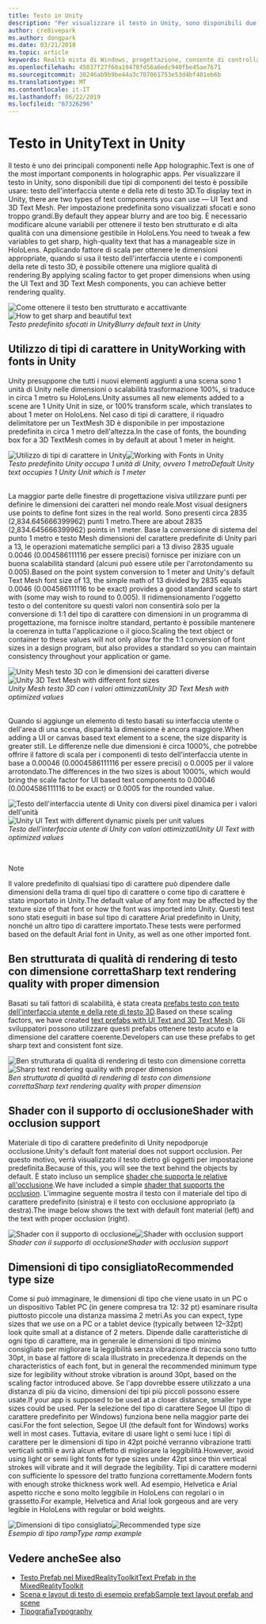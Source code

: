 ```yaml
---
title: Testo in Unity
description: "Per visualizzare il testo in Unity, sono disponibili due tipi di componenti del testo è possibile usare: testo dell'interfaccia utente e della rete di testo 3D."
author: cre8ivepark
ms.author: dongpark
ms.date: 03/21/2018
ms.topic: article
keywords: Realtà mista di Windows, progettazione, consente di controllare, tipo di carattere, tipografia, dell'interfaccia utente, esperienza utente
ms.openlocfilehash: 45037f27f68a19478fd56a6edc940fbe45ae7671
ms.sourcegitcommit: 30246ab9b9be44a3c707061753e53d4bf401eb6b
ms.translationtype: MT
ms.contentlocale: it-IT
ms.lasthandoff: 06/22/2019
ms.locfileid: "67326296"
---
```

# <a name="text-in-unity"></a><span data-ttu-id="b9cc0-104">Testo in Unity</span><span class="sxs-lookup"><span data-stu-id="b9cc0-104">Text in Unity</span></span>

<span data-ttu-id="b9cc0-105">Il testo è uno dei principali componenti nelle App holographic.</span><span class="sxs-lookup"><span data-stu-id="b9cc0-105">Text is one of the most important components in holographic apps.</span></span> <span data-ttu-id="b9cc0-106">Per visualizzare il testo in Unity, sono disponibili due tipi di componenti del testo è possibile usare: testo dell'interfaccia utente e della rete di testo 3D.</span><span class="sxs-lookup"><span data-stu-id="b9cc0-106">To display text in Unity, there are two types of text components you can use — UI Text and 3D Text Mesh.</span></span> <span data-ttu-id="b9cc0-107">Per impostazione predefinita sono visualizzati sfocati e sono troppo grandi.</span><span class="sxs-lookup"><span data-stu-id="b9cc0-107">By default they appear blurry and are too big.</span></span> <span data-ttu-id="b9cc0-108">È necessario modificare alcune variabili per ottenere il testo ben strutturato e di alta qualità con una dimensione gestibile in HoloLens.</span><span class="sxs-lookup"><span data-stu-id="b9cc0-108">You need to tweak a few variables to get sharp, high-quality text that has a manageable size in HoloLens.</span></span> <span data-ttu-id="b9cc0-109">Applicando fattore di scala per ottenere le dimensioni appropriate, quando si usa il testo dell'interfaccia utente e i componenti della rete di testo 3D, è possibile ottenere una migliore qualità di rendering.</span><span class="sxs-lookup"><span data-stu-id="b9cc0-109">By applying scaling factor to get proper dimensions when using the UI Text and 3D Text Mesh components, you can achieve better rendering quality.</span></span>

<span data-ttu-id="b9cc0-110">![Come ottenere il testo ben strutturato e accattivante](images/hug-text-02-640px.png)</span><span class="sxs-lookup"><span data-stu-id="b9cc0-110">![How to get sharp and beautiful text](images/hug-text-02-640px.png)</span></span><br>
<span data-ttu-id="b9cc0-111">*Testo predefinito sfocati in Unity*</span><span class="sxs-lookup"><span data-stu-id="b9cc0-111">*Blurry default text in Unity*</span></span>

## <a name="working-with-fonts-in-unity"></a><span data-ttu-id="b9cc0-112">Utilizzo di tipi di carattere in Unity</span><span class="sxs-lookup"><span data-stu-id="b9cc0-112">Working with fonts in Unity</span></span>

<span data-ttu-id="b9cc0-113">Unity presuppone che tutti i nuovi elementi aggiunti a una scena sono 1 unità di Unity nelle dimensioni o scalabilità trasformazione 100%, si traduce in circa 1 metro su HoloLens.</span><span class="sxs-lookup"><span data-stu-id="b9cc0-113">Unity assumes all new elements added to a scene are 1 Unity Unit in size, or 100% transform scale, which translates to about 1 meter on HoloLens.</span></span> <span data-ttu-id="b9cc0-114">Nel caso di tipi di carattere, il riquadro delimitatore per un TextMesh 3D è disponibile in per impostazione predefinita in circa 1 metro dell'altezza.</span><span class="sxs-lookup"><span data-stu-id="b9cc0-114">In the case of fonts, the bounding box for a 3D TextMesh comes in by default at about 1 meter in height.</span></span>

<span data-ttu-id="b9cc0-115">![Utilizzo di tipi di carattere in Unity](images/640px-hug-text-03.png)</span><span class="sxs-lookup"><span data-stu-id="b9cc0-115">![Working with Fonts in Unity](images/640px-hug-text-03.png)</span></span><br>
<span data-ttu-id="b9cc0-116">*Testo predefinito Unity occupa 1 unità di Unity, ovvero 1 metro*</span><span class="sxs-lookup"><span data-stu-id="b9cc0-116">*Default Unity text occupies 1 Unity Unit which is 1 meter*</span></span>

<br>
<span data-ttu-id="b9cc0-117">La maggior parte delle finestre di progettazione visiva utilizzare punti per definire le dimensioni dei caratteri nel mondo reale.</span><span class="sxs-lookup"><span data-stu-id="b9cc0-117">Most visual designers use points to define font sizes in the real world.</span></span> <span data-ttu-id="b9cc0-118">Sono presenti circa 2835 (2,834.645666399962) punti 1 metro.</span><span class="sxs-lookup"><span data-stu-id="b9cc0-118">There are about 2835 (2,834.645666399962) points in 1 meter.</span></span> <span data-ttu-id="b9cc0-119">Base la conversione di sistema del punto 1 metro e testo Mesh dimensioni del carattere predefinite di Unity pari a 13, le operazioni matematiche semplici pari a 13 diviso 2835 uguale 0.0046 (0.004586111116 per essere precisi) fornisce per iniziare con un buona scalabilità standard (alcuni può essere utile per l'arrotondamento su 0.005).</span><span class="sxs-lookup"><span data-stu-id="b9cc0-119">Based on the point system conversion to 1 meter and Unity's default Text Mesh font size of 13, the simple math of 13 divided by 2835 equals 0.0046 (0.004586111116 to be exact) provides a good standard scale to start with (some may wish to round to 0.005).</span></span> <span data-ttu-id="b9cc0-120">Il ridimensionamento l'oggetto testo o del contenitore su questi valori non consentirà solo per la conversione di 1:1 del tipo di carattere con dimensioni in un programma di progettazione, ma fornisce inoltre standard, pertanto è possibile mantenere la coerenza in tutta l'applicazione o il gioco.</span><span class="sxs-lookup"><span data-stu-id="b9cc0-120">Scaling the text object or container to these values will not only allow for the 1:1 conversion of font sizes in a design program, but also provides a standard so you can maintain consistency throughout your application or game.</span></span>

<span data-ttu-id="b9cc0-121">![Unity Mesh testo 3D con le dimensioni dei caratteri diverse](images/hug-text-05-1000px.png)</span><span class="sxs-lookup"><span data-stu-id="b9cc0-121">![Unity 3D Text Mesh with different font sizes](images/hug-text-05-1000px.png)</span></span><br>
<span data-ttu-id="b9cc0-122">*Unity Mesh testo 3D con i valori ottimizzati*</span><span class="sxs-lookup"><span data-stu-id="b9cc0-122">*Unity 3D Text Mesh with optimized values*</span></span>

<br>
<span data-ttu-id="b9cc0-123">Quando si aggiunge un elemento di testo basati su interfaccia utente o dell'area di una scena, disparità la dimensione è ancora maggiore.</span><span class="sxs-lookup"><span data-stu-id="b9cc0-123">When adding a UI or canvas based text element to a scene, the size disparity is greater still.</span></span> <span data-ttu-id="b9cc0-124">Le differenze nelle due dimensioni è circa 1000%, che potrebbe offrire il fattore di scala per i componenti di testo dell'interfaccia utente in base a 0.00046 (0.0004586111116 per essere precisi) o 0.0005 per il valore arrotondato.</span><span class="sxs-lookup"><span data-stu-id="b9cc0-124">The differences in the two sizes is about 1000%, which would bring the scale factor for UI based text components to 0.00046 (0.0004586111116 to be exact) or 0.0005 for the rounded value.</span></span>

<span data-ttu-id="b9cc0-125">![Testo dell'interfaccia utente di Unity con diversi pixel dinamica per i valori dell'unità](images/hug-text-04-1000px.png)</span><span class="sxs-lookup"><span data-stu-id="b9cc0-125">![Unity UI Text with different dynamic pixels per unit values](images/hug-text-04-1000px.png)</span></span><br>
<span data-ttu-id="b9cc0-126">*Testo dell'interfaccia utente di Unity con valori ottimizzati*</span><span class="sxs-lookup"><span data-stu-id="b9cc0-126">*Unity UI Text with optimized values*</span></span>

<br>

>[!NOTE]
><span data-ttu-id="b9cc0-127">Il valore predefinito di qualsiasi tipo di carattere può dipendere dalle dimensioni della trama di quel tipo di carattere o come tipo di carattere è stato importato in Unity.</span><span class="sxs-lookup"><span data-stu-id="b9cc0-127">The default value of any font may be affected by the texture size of that font or how the font was imported into Unity.</span></span> <span data-ttu-id="b9cc0-128">Questi test sono stati eseguiti in base sul tipo di carattere Arial predefinito in Unity, nonché un altro tipo di carattere importato.</span><span class="sxs-lookup"><span data-stu-id="b9cc0-128">These tests were performed based on the default Arial font in Unity, as well as one other imported font.</span></span>

## <a name="sharp-text-rendering-quality-with-proper-dimension"></a><span data-ttu-id="b9cc0-129">Ben strutturata di qualità di rendering di testo con dimensione corretta</span><span class="sxs-lookup"><span data-stu-id="b9cc0-129">Sharp text rendering quality with proper dimension</span></span>

<span data-ttu-id="b9cc0-130">Basati su tali fattori di scalabilità, è stata creata [prefabs testo con testo dell'interfaccia utente e della rete di testo 3D](https://github.com/microsoft/MixedRealityToolkit-Unity/tree/mrtk_development/Assets/MixedRealityToolkit.SDK/StandardAssets/Prefabs/Text).</span><span class="sxs-lookup"><span data-stu-id="b9cc0-130">Based on these scaling factors, we have created [text prefabs with UI Text and 3D Text Mesh](https://github.com/microsoft/MixedRealityToolkit-Unity/tree/mrtk_development/Assets/MixedRealityToolkit.SDK/StandardAssets/Prefabs/Text).</span></span> <span data-ttu-id="b9cc0-131">Gli sviluppatori possono utilizzare questi prefabs ottenere testo acuto e la dimensione del carattere coerente.</span><span class="sxs-lookup"><span data-stu-id="b9cc0-131">Developers can use these prefabs to get sharp text and consistent font size.</span></span>

<span data-ttu-id="b9cc0-132">![Ben strutturata di qualità di rendering di testo con dimensione corretta](images/hug-text-06-1000px.png)</span><span class="sxs-lookup"><span data-stu-id="b9cc0-132">![Sharp text rendering quality with proper dimension](images/hug-text-06-1000px.png)</span></span><br>
<span data-ttu-id="b9cc0-133">*Ben strutturata di qualità di rendering di testo con dimensione corretta*</span><span class="sxs-lookup"><span data-stu-id="b9cc0-133">*Sharp text rendering quality with proper dimension*</span></span>

## <a name="shader-with-occlusion-support"></a><span data-ttu-id="b9cc0-134">Shader con il supporto di occlusione</span><span class="sxs-lookup"><span data-stu-id="b9cc0-134">Shader with occlusion support</span></span>

<span data-ttu-id="b9cc0-135">Materiale di tipo di carattere predefinito di Unity nepodporuje occlusione.</span><span class="sxs-lookup"><span data-stu-id="b9cc0-135">Unity's default font material does not support occlusion.</span></span> <span data-ttu-id="b9cc0-136">Per questo motivo, verrà visualizzato il testo dietro gli oggetti per impostazione predefinita.</span><span class="sxs-lookup"><span data-stu-id="b9cc0-136">Because of this, you will see the text behind the objects by default.</span></span> <span data-ttu-id="b9cc0-137">È stato incluso un semplice [shader che supporta le relative all'occlusione](https://github.com/Microsoft/MixedRealityToolkit-Unity/tree/htk_release/Assets/HoloToolkit/UX/Shaders).</span><span class="sxs-lookup"><span data-stu-id="b9cc0-137">We have included a simple [shader that supports the occlusion](https://github.com/Microsoft/MixedRealityToolkit-Unity/tree/htk_release/Assets/HoloToolkit/UX/Shaders).</span></span> <span data-ttu-id="b9cc0-138">L'immagine seguente mostra il testo con il materiale del tipo di carattere predefinito (sinistra) e il testo con occlusione appropriato (a destra).</span><span class="sxs-lookup"><span data-stu-id="b9cc0-138">The image below shows the text with default font material (left) and the text with proper occlusion (right).</span></span>

<span data-ttu-id="b9cc0-139">![Shader con il supporto di occlusione](images/hug-text-07-1000px.png)</span><span class="sxs-lookup"><span data-stu-id="b9cc0-139">![Shader with occlusion support](images/hug-text-07-1000px.png)</span></span><br>
<span data-ttu-id="b9cc0-140">*Shader con il supporto di occlusione*</span><span class="sxs-lookup"><span data-stu-id="b9cc0-140">*Shader with occlusion support*</span></span>

## <a name="recommended-type-size"></a><span data-ttu-id="b9cc0-141">Dimensioni di tipo consigliato</span><span class="sxs-lookup"><span data-stu-id="b9cc0-141">Recommended type size</span></span>

<span data-ttu-id="b9cc0-142">Come si può immaginare, le dimensioni di tipo che viene usato in un PC o un dispositivo Tablet PC (in genere compresa tra 12: 32 pt) esaminare risulta piuttosto piccole una distanza massima 2 metri.</span><span class="sxs-lookup"><span data-stu-id="b9cc0-142">As you can expect, type sizes that we use on a PC or a tablet device (typically between 12–32pt) look quite small at a distance of 2 meters.</span></span> <span data-ttu-id="b9cc0-143">Dipende dalle caratteristiche di ogni tipo di carattere, ma in generale le dimensioni di tipo minimo consigliato per migliorare la leggibilità senza vibrazione di traccia sono tutto 30pt, in base al fattore di scala illustrato in precedenza.</span><span class="sxs-lookup"><span data-stu-id="b9cc0-143">It depends on the characteristics of each font, but in general the recommended minimum type size for legibility without stroke vibration is around 30pt, based on the scaling factor introduced above.</span></span> <span data-ttu-id="b9cc0-144">Se l'app dovrebbe essere utilizzato a una distanza di più da vicino, dimensioni dei tipi più piccoli possono essere usate.</span><span class="sxs-lookup"><span data-stu-id="b9cc0-144">If your app is supposed to be used at a closer distance, smaller type sizes could be used.</span></span> <span data-ttu-id="b9cc0-145">Per la selezione del tipo di carattere Segoe UI (tipo di carattere predefinito per Windows) funziona bene nella maggior parte dei casi.</span><span class="sxs-lookup"><span data-stu-id="b9cc0-145">For the font selection, Segoe UI (the default font for Windows) works well in most cases.</span></span> <span data-ttu-id="b9cc0-146">Tuttavia, evitare di usare light o semi luce i tipi di carattere per le dimensioni di tipo in 42pt poiché verranno vibrazione tratti verticali sottili e avrà alcun effetto di migliorare la leggibilità.</span><span class="sxs-lookup"><span data-stu-id="b9cc0-146">However, avoid using light or semi light fonts for type sizes under 42pt since thin vertical strokes will vibrate and it will degrade the legibility.</span></span> <span data-ttu-id="b9cc0-147">Tipi di carattere moderni con sufficiente lo spessore del tratto funziona correttamente.</span><span class="sxs-lookup"><span data-stu-id="b9cc0-147">Modern fonts with enough stroke thickness work well.</span></span> <span data-ttu-id="b9cc0-148">Ad esempio, Helvetica e Arial aspetto ricche e sono molto leggibile in HoloLens con regolari o in grassetto.</span><span class="sxs-lookup"><span data-stu-id="b9cc0-148">For example, Helvetica and Arial look gorgeous and are very legible in HoloLens with regular or bold weights.</span></span>

<span data-ttu-id="b9cc0-149">![Dimensioni di tipo consigliato](images/hug-text-08-1000px.png)</span><span class="sxs-lookup"><span data-stu-id="b9cc0-149">![Recommended type size](images/hug-text-08-1000px.png)</span></span><br>
<span data-ttu-id="b9cc0-150">*Esempio di tipo ramp*</span><span class="sxs-lookup"><span data-stu-id="b9cc0-150">*Type ramp example*</span></span>

## <a name="see-also"></a><span data-ttu-id="b9cc0-151">Vedere anche</span><span class="sxs-lookup"><span data-stu-id="b9cc0-151">See also</span></span>

* [<span data-ttu-id="b9cc0-152">Testo Prefab nel MixedRealityToolkit</span><span class="sxs-lookup"><span data-stu-id="b9cc0-152">Text Prefab in the MixedRealityToolkit</span></span>](https://github.com/Microsoft/MixedRealityToolkit-Unity/tree/htk_release/Assets/HoloToolkit/UX/Prefabs)
* [<span data-ttu-id="b9cc0-153">Scena e layout di testo di esempio prefab</span><span class="sxs-lookup"><span data-stu-id="b9cc0-153">Sample text layout prefab and scene</span></span>](https://github.com/Microsoft/MixedRealityToolkit-Unity/tree/htk_release/Assets/HoloToolkit-Examples/UX/Scenes)
* [<span data-ttu-id="b9cc0-154">Tipografia</span><span class="sxs-lookup"><span data-stu-id="b9cc0-154">Typography</span></span>](typography.md)

 

